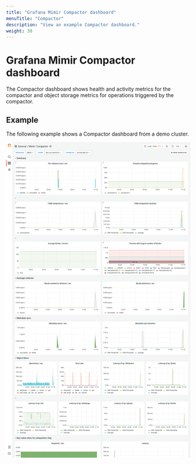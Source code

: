 ```yaml
---
title: "Grafana Mimir Compactor dashboard"
menuTitle: "Compactor"
description: "View an example Compactor dashboard."
weight: 30
---
```


# Grafana Mimir Compactor dashboard

The Compactor dashboard shows health and activity metrics for the compactor and object storage metrics for operations triggered by the compactor.

## Example

The following example shows a Compactor dashboard from a demo cluster.

![Grafana Mimir compactor dashboard](../../../images/dashboards/mimir-compactor.png)
